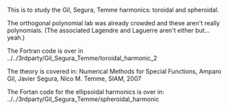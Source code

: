 
This is to study the Gil, Segura, Temme harmonics: toroidal and spheroidal.

The orthogonal polynomial lab was already crowded and these aren't really polynomials.
(The associated Lagendre and Laguerre aren't either but... yeah.)

The Fortran code is over in
  ../../3rdparty/Gil_Segura_Temme/toroidal_harmonic_2

The theory is covered in:
  Numerical Methods for Special Functions,
  Amparo Gil, Javier Segura, Nico M. Temme,
  SIAM, 2007

The Fortan code for the ellipsoidal harmonics is over in:
  ../../3rdparty/Gil_Segura_Temme/spheroidal_harmonic
